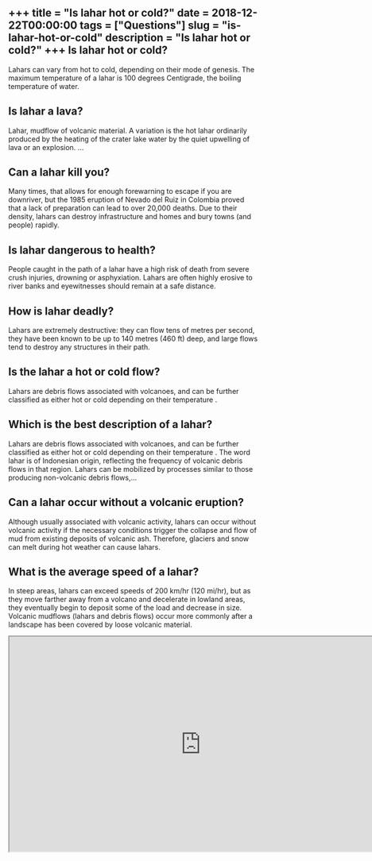 +++
title = "Is lahar hot or cold?"
date = 2018-12-22T00:00:00
tags = ["Questions"]
slug = "is-lahar-hot-or-cold"
description = "Is lahar hot or cold?"
+++
Is lahar hot or cold?
---------------------

Lahars can vary from hot to cold, depending on their mode of genesis. The maximum temperature of a lahar is 100 degrees Centigrade, the boiling temperature of water.

Is lahar a lava?
----------------

Lahar, mudflow of volcanic material. A variation is the hot lahar ordinarily produced by the heating of the crater lake water by the quiet upwelling of lava or an explosion. …

Can a lahar kill you?
---------------------

Many times, that allows for enough forewarning to escape if you are downriver, but the 1985 eruption of Nevado del Ruiz in Colombia proved that a lack of preparation can lead to over 20,000 deaths. Due to their density, lahars can destroy infrastructure and homes and bury towns (and people) rapidly.

Is lahar dangerous to health?
-----------------------------

People caught in the path of a lahar have a high risk of death from severe crush injuries, drowning or asphyxiation. Lahars are often highly erosive to river banks and eyewitnesses should remain at a safe distance.

How is lahar deadly?
--------------------

Lahars are extremely destructive: they can flow tens of metres per second, they have been known to be up to 140 metres (460 ft) deep, and large flows tend to destroy any structures in their path.

Is the lahar a hot or cold flow?
--------------------------------

Lahars are debris flows associated with volcanoes, and can be further classified as either hot or cold depending on their temperature .

Which is the best description of a lahar?
-----------------------------------------

Lahars are debris flows associated with volcanoes, and can be further classified as either hot or cold depending on their temperature . The word lahar is of Indonesian origin, reflecting the frequency of volcanic debris flows in that region. Lahars can be mobilized by processes similar to those producing non-volcanic debris flows,…

Can a lahar occur without a volcanic eruption?
----------------------------------------------

Although usually associated with volcanic activity, lahars can occur without volcanic activity if the necessary conditions trigger the collapse and flow of mud from existing deposits of volcanic ash. Therefore, glaciers and snow can melt during hot weather can cause lahars.

What is the average speed of a lahar?
-------------------------------------

In steep areas, lahars can exceed speeds of 200 km/hr (120 mi/hr), but as they move farther away from a volcano and decelerate in lowland areas, they eventually begin to deposit some of the load and decrease in size. Volcanic mudflows (lahars and debris flows) occur more commonly after a landscape has been covered by loose volcanic material.

<iframe allow="accelerometer; autoplay; clipboard-write; encrypted-media; gyroscope; picture-in-picture" allowfullscreen="" class="__youtube_prefs__  epyt-is-override  no-lazyload" data-no-lazy="1" data-origheight="433" data-origwidth="770" data-skipgform_ajax_framebjll="" height="433" id="_ytid_56015" loading="lazy" src="https://www.youtube.com/embed/rvHW917msMc?enablejsapi=1&autoplay=0&cc_load_policy=0&cc_lang_pref=&iv_load_policy=1&loop=0&modestbranding=0&rel=1&fs=1&playsinline=0&autohide=2&theme=dark&color=red&controls=1&" title="YouTube player" width="770"></iframe>